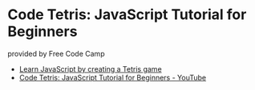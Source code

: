 # Code Tetris: JavaScript Tutorial for Beginners

provided by Free Code Camp

- [Learn JavaScript by creating a Tetris game](https://www.freecodecamp.org/news/learn-javascript-by-creating-a-tetris-game/)
- [Code Tetris: JavaScript Tutorial for Beginners \- YouTube](https://www.youtube.com/watch?time_continue=142&v=rAUn1Lom6dw&feature=emb_logo)

